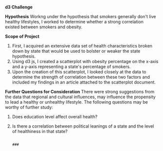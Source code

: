 **d3 Challenge**

**Hypothesis**
Workng under the hypothesis that smokers generally don't live healthy lifestyles, I worked to determine whether a strong correlation existed between smokers and obesity. 

**Scope of Project**
1. First, I acquired an extensive data set of health characteristics broken down by state that would be used to bolster or weaker the state hypothesis.
1. Using d3 js, I created a scatterplot with obesity percentage on the x-axis and a y-axis representing a state's percentage of smokers.
1. Upon the creation of this scatterplot, I looked closely at the data to determine the strength of correlation between these two factors and included my findings in an article attached to the scatterplot document.

**Further Questions for Consideration**
There were strong suggestions from the data that regional and cultural influences, may influence the propensity to lead a healthy or unhealthy lifestyle. The following questions may be worthy of further study:

1. Does education level affect overall health?
1. Is there a correlation between political leanings of a state and the level of healthiness in that state?

                                                                             ###
